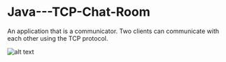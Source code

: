 # Java---TCP-Chat-Room
An application that is a communicator. Two clients can communicate with each other using the TCP protocol.

![alt text](https://i.imgur.com/IVBO6Hs.png)
